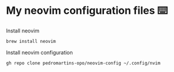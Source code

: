 # My neovim configuration files  ⌨️

Install neovim
```bash
brew install neovim
```
Install neovim configuration
```bash
gh repo clone pedromartins-opo/neovim-config ~/.config/nvim
```
